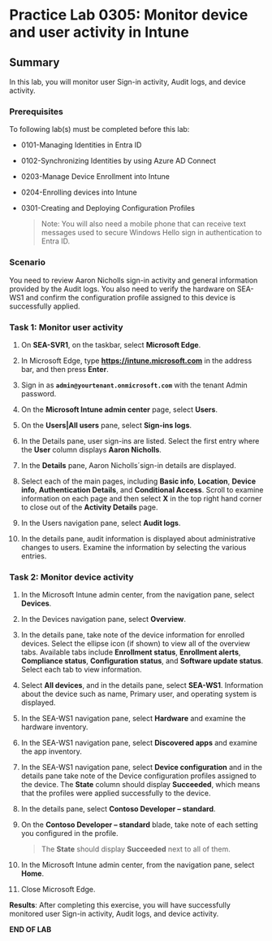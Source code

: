 # Practice Lab 0305: Monitor device and user activity in Intune

## Summary

In this lab, you will monitor user Sign-in activity, Audit logs, and device activity.

### Prerequisites

To following lab(s) must be completed before this lab:

- 0101-Managing Identities in Entra ID

- 0102-Synchronizing Identities by using Azure AD Connect

- 0203-Manage Device Enrollment into Intune

- 0204-Enrolling devices into Intune

- 0301-Creating and Deploying Configuration Profiles

  > Note: You will also need a mobile phone that can receive text messages used to secure Windows Hello sign in authentication to Entra ID.

### Scenario

You need to review Aaron Nicholls sign-in activity and general information provided by the Audit logs.  You also need to verify the hardware on SEA-WS1 and confirm the configuration profile assigned to this device is successfully applied.

### Task 1: Monitor user activity

1. On **SEA-SVR1**, on the taskbar, select **Microsoft Edge**.

2. In Microsoft Edge, type **https://intune.microsoft.com** in the address bar, and then press **Enter**.

3. Sign in as **`admin@yourtenant.onmicrosoft.com`** with the tenant Admin password.

4. On the **Microsoft Intune admin center** page, select **Users**.

5. On the **Users|All users** pane, select **Sign-ins logs**.

6. In the Details pane, user sign-ins are listed. Select the first entry where the **User** column displays **Aaron Nicholls**.

7. In the **Details** pane, Aaron Nicholls´sign-in details are displayed.

8. Select each of the main pages, including **Basic info**, **Location**, **Device info**, **Authentication Details**, and **Conditional Access**. Scroll to examine information on each page and then select **X** in the top right hand corner to close out of the **Activity Details** page.

9. In the Users navigation pane, select **Audit logs**.

10. In the details pane, audit information is displayed about administrative changes to users. Examine the information by selecting the various entries.

### Task 2: Monitor device activity

1. In the Microsoft Intune admin center, from the navigation pane, select **Devices**.

2. In the Devices navigation pane, select **Overview**.

3. In the details pane, take note of the device information for enrolled devices. Select the ellipse icon (if shown) to view all of the overview tabs. Available tabs include **Enrollment status**, **Enrollment alerts**, **Compliance status**, **Configuration status**, and **Software update status**. Select each tab to view information.

4. Select **All devices**, and in the details pane, select **SEA-WS1**. Information about the device such as name, Primary user, and operating system is displayed.

5. In the SEA-WS1 navigation pane, select **Hardware** and examine the hardware inventory.

6. In the SEA-WS1 navigation pane, select **Discovered apps** and examine the app inventory.

7. In the SEA-WS1 navigation pane, select **Device configuration** and in the details pane take note of the Device configuration profiles assigned to the device. The **State** column should display **Succeeded**, which means that the profiles were applied successfully to the device.

8. In the details pane, select **Contoso Developer – standard**.

9. On the **Contoso Developer – standard** blade, take note of each setting you configured in the profile.

   > The **State** should display **Succeeded** next to all of them.

10. In the Microsoft Intune admin center, from the navigation pane, select **Home**.

11. Close Microsoft Edge.

**Results**: After completing this exercise, you will have successfully monitored user Sign-in activity, Audit logs, and device activity.

**END OF LAB**
